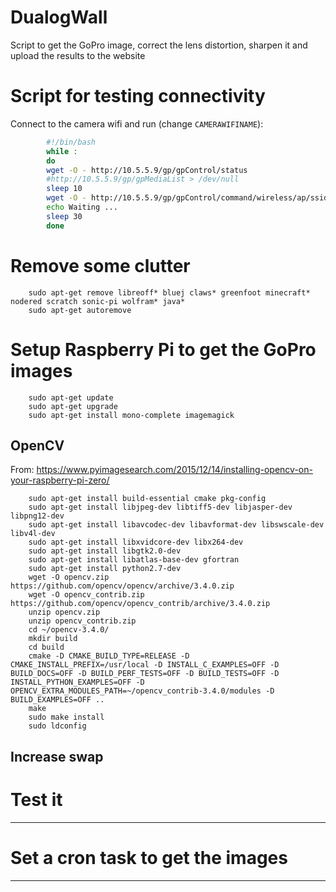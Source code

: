 # DualogWall
Script to get the GoPro image, correct the lens distortion, sharpen it and upload the results to the website

# Script for testing connectivity 
Connect to the camera wifi and run (change `CAMERAWIFINAME`):

```bash
        #!/bin/bash
        while :
        do
        wget -O - http://10.5.5.9/gp/gpControl/status
        #http://10.5.5.9/gp/gpMediaList > /dev/null
        sleep 10
        wget -O - http://10.5.5.9/gp/gpControl/command/wireless/ap/ssid?ssid=CAMERAWIFINAME > /dev/null
        echo Waiting ...
        sleep 30
        done
```

# Remove some clutter

        sudo apt-get remove libreoff* bluej claws* greenfoot minecraft* nodered scratch sonic-pi wolfram* java*
        sudo apt-get autoremove
        
# Setup Raspberry Pi to get the GoPro images
        
        sudo apt-get update
        sudo apt-get upgrade
        sudo apt-get install mono-complete imagemagick


## OpenCV
From: https://www.pyimagesearch.com/2015/12/14/installing-opencv-on-your-raspberry-pi-zero/

        sudo apt-get install build-essential cmake pkg-config
        sudo apt-get install libjpeg-dev libtiff5-dev libjasper-dev libpng12-dev
        sudo apt-get install libavcodec-dev libavformat-dev libswscale-dev libv4l-dev
        sudo apt-get install libxvidcore-dev libx264-dev
        sudo apt-get install libgtk2.0-dev
        sudo apt-get install libatlas-base-dev gfortran
        sudo apt-get install python2.7-dev
        wget -O opencv.zip https://github.com/opencv/opencv/archive/3.4.0.zip
        wget -O opencv_contrib.zip https://github.com/opencv/opencv_contrib/archive/3.4.0.zip 
        unzip opencv.zip
        unzip opencv_contrib.zip
        cd ~/opencv-3.4.0/
        mkdir build
        cd build
        cmake -D CMAKE_BUILD_TYPE=RELEASE -D CMAKE_INSTALL_PREFIX=/usr/local -D INSTALL_C_EXAMPLES=OFF -D BUILD_DOCS=OFF -D BUILD_PERF_TESTS=OFF -D BUILD_TESTS=OFF -D INSTALL_PYTHON_EXAMPLES=OFF -D OPENCV_EXTRA_MODULES_PATH=~/opencv_contrib-3.4.0/modules -D BUILD_EXAMPLES=OFF ..
        make
        sudo make install
        sudo ldconfig

## Increase swap




# Test it
---

# Set a cron task to get the images
---
